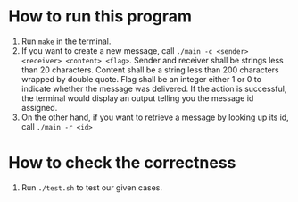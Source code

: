 # How to run this program
1.  Run `make` in the terminal.
2.  If you want to create a new message, call `./main -c <sender> <receiver> <content> <flag>`.
    Sender and receiver shall be strings less than 20 characters. Content shall be a string less than
    200 characters wrapped by double quote. Flag shall be an integer either 1 or 0 to indicate whether
    the message was delivered. If the action is successful, the terminal would display an output telling you the message id assigned.
3.  On the other hand, if you want to retrieve a message by looking up its id, call
    `./main -r <id>`

# How to check the correctness
1.  Run `./test.sh` to test our given cases.